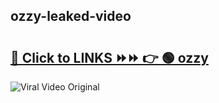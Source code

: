 
 ## ozzy-leaked-video 

# <h2><a href="https://clipsfans.com/ozzy&ref=git">🔗 Click to LINKS ⏩⏩ 👉 🟢 ozzy </a></h2>

<a href="https://clipsfans.com/ozzy&ref=git" rel="nofollow" data-target="animated-image.originalLink"><img src="https://i.ibb.co.com/xMMVF88/686577567.gif" alt="Viral Video Original" style="max-width: 100%; display: inline-block;" data-target="animated-image.originalImage"></a>
